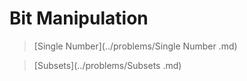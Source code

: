 # Bit Manipulation

> [Single Number](../problems/Single Number .md)

> [Subsets](../problems/Subsets .md)
